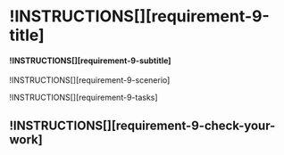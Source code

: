 # !INSTRUCTIONS[][requirement-9-title]

#### !INSTRUCTIONS[][requirement-9-subtitle]

!INSTRUCTIONS[][requirement-9-scenerio]

!INSTRUCTIONS[][requirement-9-tasks]

## !INSTRUCTIONS[][requirement-9-check-your-work]